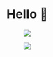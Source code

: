 <h1 align="center" >Hello 👋</h1>

<p align="center" >
    <a href="https://www.codewars.com/users/alwanWicaksono">
        <img src="https://codewars-stats-ignacio-cuadra.vercel.app/?username=alwanWicaksono&theme=dark" />
    </a>
</p>
<p align="center" >
    <a href="https://leetcode.com/alwanWicaksono">
        <img src="https://leetcard.jacoblin.cool/alwanWicaksono" />
    </a>
</p>
